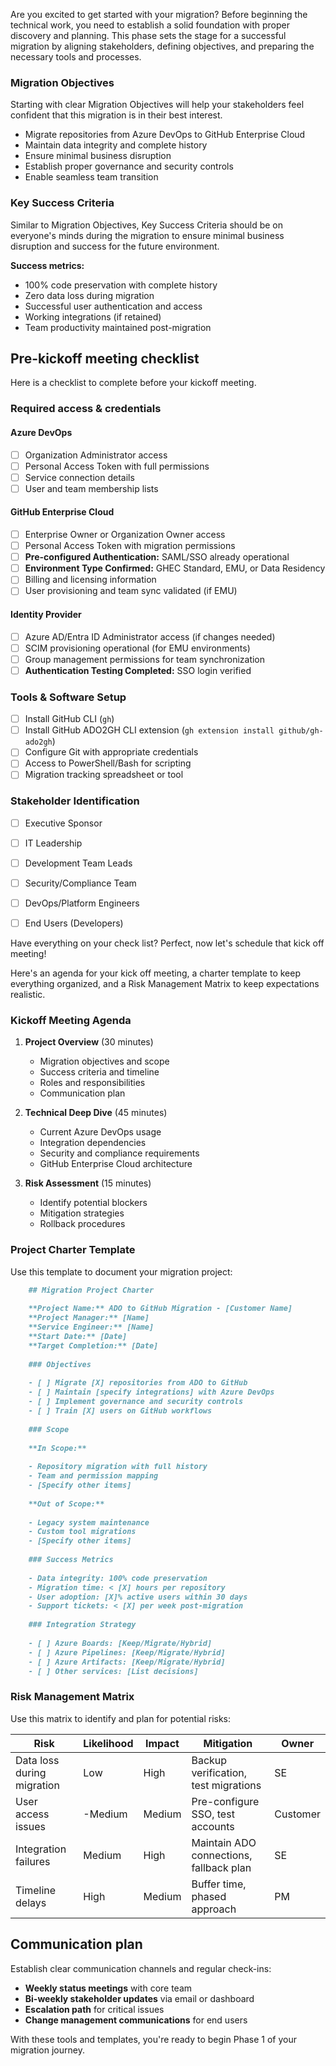 Are you excited to get started with your migration?  Before beginning the technical work, you need to establish a solid foundation with proper discovery and planning. This phase sets the stage for a successful migration by aligning stakeholders, defining objectives, and preparing the necessary tools and processes.

### Migration Objectives

Starting with clear Migration Objectives will help your stakeholders feel confident that this migration is in their best interest. 

- Migrate repositories from Azure DevOps to GitHub Enterprise Cloud
- Maintain data integrity and complete history
- Ensure minimal business disruption
- Establish proper governance and security controls
- Enable seamless team transition

### Key Success Criteria

Similar to Migration Objectives, Key Success Criteria should be on everyone's minds during the migration to ensure minimal business disruption and success for the future environment.

**Success metrics:**
- 100% code preservation with complete history
- Zero data loss during migration
- Successful user authentication and access
- Working integrations (if retained)
- Team productivity maintained post-migration

## Pre-kickoff meeting checklist

Here is a checklist to complete before your kickoff meeting.

### Required access & credentials

#### Azure DevOps

- [ ] Organization Administrator access
- [ ] Personal Access Token with full permissions
- [ ] Service connection details
- [ ] User and team membership lists

#### GitHub Enterprise Cloud

- [ ] Enterprise Owner or Organization Owner access
- [ ] Personal Access Token with migration permissions
- [ ] **Pre-configured Authentication:** SAML/SSO already operational
- [ ] **Environment Type Confirmed:** GHEC Standard, EMU, or Data Residency
- [ ] Billing and licensing information
- [ ] User provisioning and team sync validated (if EMU)

#### Identity Provider

- [ ] Azure AD/Entra ID Administrator access (if changes needed)
- [ ] SCIM provisioning operational (for EMU environments)
- [ ] Group management permissions for team synchronization
- [ ] **Authentication Testing Completed:** SSO login verified

### Tools & Software Setup

- [ ] Install GitHub CLI (`gh`)
- [ ] Install GitHub ADO2GH CLI extension (`gh extension install github/gh-ado2gh`)
- [ ] Configure Git with appropriate credentials
- [ ] Access to PowerShell/Bash for scripting
- [ ] Migration tracking spreadsheet or tool

### Stakeholder Identification

- [ ] Executive Sponsor
- [ ] IT Leadership
- [ ] Development Team Leads
- [ ] Security/Compliance Team
- [ ] DevOps/Platform Engineers
- [ ] End Users (Developers)


Have everything on your check list? Perfect, now let's schedule that kick off meeting! 

Here's an agenda for your kick off meeting, a charter template to keep everything organized, and a Risk Management Matrix to keep expectations realistic.

### Kickoff Meeting Agenda

1. **Project Overview** (30 minutes)

   - Migration objectives and scope
   - Success criteria and timeline
   - Roles and responsibilities
   - Communication plan

1. **Technical Deep Dive** (45 minutes)

   - Current Azure DevOps usage
   - Integration dependencies
   - Security and compliance requirements
   - GitHub Enterprise Cloud architecture

1. **Risk Assessment** (15 minutes)
   - Identify potential blockers
   - Mitigation strategies
   - Rollback procedures

### Project Charter Template

Use this template to document your migration project:

```md
    ## Migration Project Charter
    
    **Project Name:** ADO to GitHub Migration - [Customer Name]
    **Project Manager:** [Name]
    **Service Engineer:** [Name]
    **Start Date:** [Date]
    **Target Completion:** [Date]
    
    ### Objectives
    
    - [ ] Migrate [X] repositories from ADO to GitHub
    - [ ] Maintain [specify integrations] with Azure DevOps
    - [ ] Implement governance and security controls
    - [ ] Train [X] users on GitHub workflows
    
    ### Scope
    
    **In Scope:**
    
    - Repository migration with full history
    - Team and permission mapping
    - [Specify other items]
    
    **Out of Scope:**
    
    - Legacy system maintenance
    - Custom tool migrations
    - [Specify other items]
    
    ### Success Metrics
    
    - Data integrity: 100% code preservation
    - Migration time: < [X] hours per repository
    - User adoption: [X]% active users within 30 days
    - Support tickets: < [X] per week post-migration
    
    ### Integration Strategy
    
    - [ ] Azure Boards: [Keep/Migrate/Hybrid]
    - [ ] Azure Pipelines: [Keep/Migrate/Hybrid]
    - [ ] Azure Artifacts: [Keep/Migrate/Hybrid]
    - [ ] Other services: [List decisions]
```

### Risk Management Matrix
Use this matrix to identify and plan for potential risks:

| Risk                       | Likelihood | Impact | Mitigation                              | Owner    |
| -------------------------- | ---------- | ------ | --------------------------------------- | -------- |
| Data loss during migration | Low        | High   | Backup verification, test migrations    | SE       |
| User access issues         | -Medium    | Medium | Pre-configure SSO, test accounts        | Customer |
| Integration failures       | Medium     | High   | Maintain ADO connections, fallback plan | SE       |
| Timeline delays            | High       | Medium | Buffer time, phased approach            | PM       |

## Communication plan

Establish clear communication channels and regular check-ins:

- **Weekly status meetings** with core team
- **Bi-weekly stakeholder updates** via email or dashboard
- **Escalation path** for critical issues
- **Change management communications** for end users

With these tools and templates, you're ready to begin Phase 1 of your migration journey.
